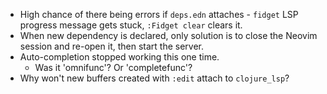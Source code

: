 - High chance of there being errors if `deps.edn` attaches - `fidget` LSP
  progress message gets stuck, `:Fidget clear` clears it.
- When new dependency is declared, only solution is to close the Neovim session
  and re-open it, then start the server.
- Auto-completion stopped working this one time.
  - Was it 'omnifunc'? Or 'completefunc'?
- Why won't new buffers created with `:edit` attach to `clojure_lsp`?
